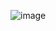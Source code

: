 ![image](https://github.com/nishan0000/Multi-Document-LLM-App/assets/98246947/e9267d79-ec11-46b9-a358-9a787f234975)
